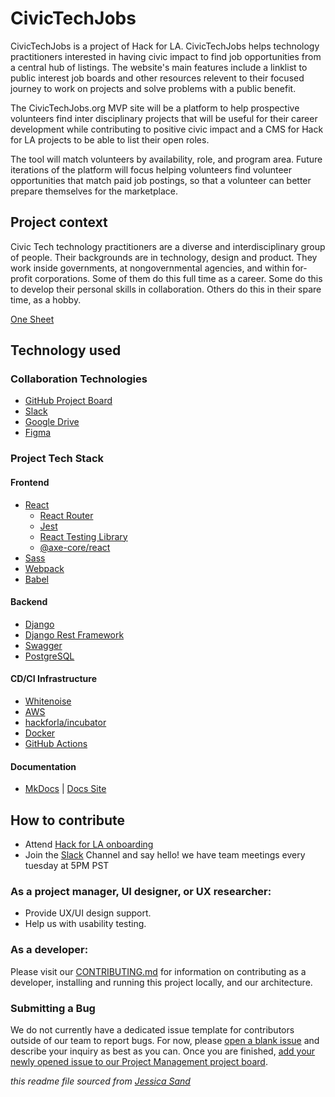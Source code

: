 # CivicTechJobs

CivicTechJobs is a project of Hack for LA. CivicTechJobs helps technology practitioners interested in having civic impact to find job opportunities from a central hub of listings. The website's main features include a linklist to public interest job boards and other resources relevent to their focused journey to work on projects and solve problems with a public benefit.

The CivicTechJobs.org MVP site will be a platform to help prospective volunteers find inter disciplinary projects that will be useful for their career development while contributing to positive civic impact and a CMS for Hack for LA projects to be able to list their open roles.

The tool will match volunteers by availability, role, and program area. Future iterations of the platform will focus helping volunteers find volunteer opportunities that match paid job postings, so that a volunteer can better prepare themselves for the marketplace.

## Project context

Civic Tech technology practitioners are a diverse and interdisciplinary group of people. Their backgrounds are in technology, design and product. They work inside governments, at nongovernmental agencies, and within for-profit corporations. Some of them do this full time as a career. Some do this to develop their personal skills in collaboration. Others do this in their spare time, as a hobby.

[One Sheet](https://github.com/hackforla/product-management/blob/a8cbef76c3d8b79b181ee8bd19548cc6ce5ce487/project-one-sheets/CTJ_%20Civic%20Tech%20Jobs%20One%20Sheet%20-%202023.pdf)


## Technology used

### Collaboration Technologies

- [GitHub Project Board](https://github.com/hackforla/CivicTechJobs/projects/1)
- [Slack](https://hackforla.slack.com/archives/C02509WHFQQ)
- [Google Drive](https://drive.google.com/drive/u/0/folders/0AMdnUkSXicNCUk9PVA)
- [Figma](https://www.figma.com/file/G5bOqhud6azbxyR9El9Ygp/Civic-Tech-Jobs?node-id=0%3A1)

### Project Tech Stack

#### Frontend

- [React](https://reactjs.org/)
  - [React Router](https://reactrouter.com/)
  - [Jest](https://jestjs.io/)
  - [React Testing Library](https://testing-library.com/docs/react-testing-library/intro/)
  - [@axe-core/react](https://github.com/dequelabs/axe-core-npm/tree/develop/packages/react)
- [Sass](https://sass-lang.com/documentation)
- [Webpack](https://webpack.js.org/)
- [Babel](https://babeljs.io/)

#### Backend

- [Django](https://www.djangoproject.com/)
- [Django Rest Framework](https://www.django-rest-framework.org/)
- [Swagger](https://swagger.io/docs/)
- [PostgreSQL](https://www.postgresql.org/)

#### CD/CI Infrastructure

- [Whitenoise](https://whitenoise.readthedocs.io/en/latest/)
- [AWS](https://docs.aws.amazon.com/)
- [hackforla/incubator](https://github.com/hackforla/incubator)
- [Docker](https://www.docker.com/)
- [GitHub Actions](https://github.com/features/actions)

#### Documentation

- [MkDocs](https://www.mkdocs.org/) | [Docs Site](https://hackforla.github.io/CivicTechJobs/)

## How to contribute

- Attend [Hack for LA onboarding](https://www.meetup.com/hackforla/events/)
- Join the [Slack](https://hackforla.slack.com/archives/C02509WHFQQ) Channel and say hello! we have team meetings every tuesday at 5PM PST

### As a project manager, UI designer, or UX researcher:

- Provide UX/UI design support.
- Help us with usability testing.

### As a developer:

Please visit our [CONTRIBUTING.md](https://github.com/hackforla/CivicTechJobs/blob/main/CONTRIBUTING.md) for information on contributing as a developer, installing and running this project locally, and our architecture.

### Submitting a Bug

We do not currently have a dedicated issue template for contributors outside of our team to report bugs. For now, please [open a blank issue](https://github.com/hackforla/CivicTechJobs/issues/new) and describe your inquiry as best as you can. Once you are finished, [add your newly opened issue to our Project Management project board](https://docs.github.com/en/issues/organizing-your-work-with-project-boards/tracking-work-with-project-boards/adding-issues-and-pull-requests-to-a-project-board#adding-issues-and-pull-requests-to-a-project-board-from-the-sidebar).

_this readme file sourced from [Jessica Sand](http://jessicasand.com/other-stuff/just-enough-docs/)_
